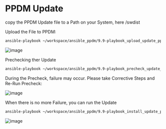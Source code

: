 # PPDM Update

copy the PPDM Update file to a Path on your System, here /swdist

Upload the File to PPDM:
```bash
ansible-playbook ~/workspace/ansible_ppdm/9.9-playbook_upload_update_ppdm.yml -e "upgrade_source=/swdist"
```

![image](https://github.com/bob-builds-labs/bob-builds-labs.github.io/assets/8255007/458dc562-5666-4e0f-b320-e772aefba3a9)


Prechecking ther Update

```bash
ansible-playbook ~/workspace/ansible_ppdm/9.9-playbook_precheck_update_ppdm.yml
```
During the Precheck, failure may occur. Please take Corrective Steps and Re-Run Precheck:

![image](https://github.com/bob-builds-labs/bob-builds-labs.github.io/assets/8255007/15b103fd-84e7-4000-af81-a2872c93e957)

When there is no more Failure, you can run the Update


```bash
ansible-playbook ~/workspace/ansible_ppdm/9.9-playbook_install_update_ppdm.yml
```

![image](https://github.com/bob-builds-labs/bob-builds-labs.github.io/assets/8255007/ebe01bb6-a07c-49e4-a6e0-c5e4111ea202)
